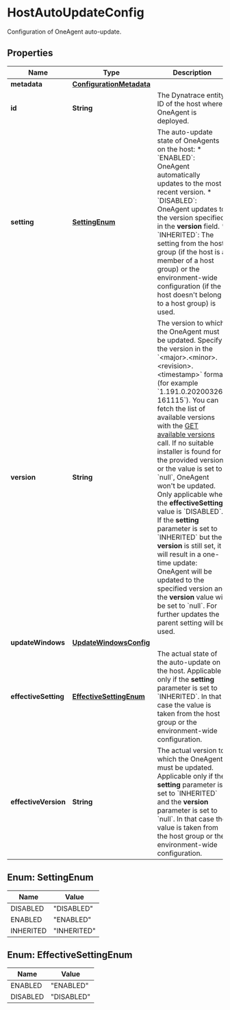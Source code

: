 

# HostAutoUpdateConfig

Configuration of OneAgent auto-update.

## Properties

| Name | Type | Description | Notes |
|------------ | ------------- | ------------- | -------------|
|**metadata** | [**ConfigurationMetadata**](ConfigurationMetadata.md) |  |  [optional] |
|**id** | **String** | The Dynatrace entity ID of the host where OneAgent is deployed. |  [optional] [readonly] |
|**setting** | [**SettingEnum**](#SettingEnum) | The auto-update state of OneAgents on the host:   * &#x60;ENABLED&#x60;: OneAgent automatically updates to the most recent version.  * &#x60;DISABLED&#x60;: OneAgent updates to the version specified in the **version** field. * &#x60;INHERITED&#x60;: The setting from the host group (if the host is a member of a host group) or the environment-wide configuration (if the host doesn&#39;t belong to a host group) is used. |  |
|**version** | **String** | The version to which the OneAgent must be updated.   Specify the version in the &#x60;&lt;major&gt;.&lt;minor&gt;.&lt;revision&gt;.&lt;timestamp&gt;&#x60; format (for example &#x60;1.191.0.20200326-161115&#x60;). You can fetch the list of available versions with the [GET available versions](https://dt-url.net/fo23rb5) call.   If no suitable installer is found for the provided version or the value is set to &#x60;null&#x60;, OneAgent won&#39;t be updated.   Only applicable when the **effectiveSetting** value is &#x60;DISABLED&#x60;.   If the **setting** parameter is set to &#x60;INHERITED&#x60; but the **version** is still set, it will result in a one-time update: OneAgent will be updated to the specified version and the **version** value will be set to &#x60;null&#x60;. For further updates the parent setting will be used. |  [optional] |
|**updateWindows** | [**UpdateWindowsConfig**](UpdateWindowsConfig.md) |  |  [optional] |
|**effectiveSetting** | [**EffectiveSettingEnum**](#EffectiveSettingEnum) | The actual state of the auto-update on the host.   Applicable only if the **setting** parameter is set to &#x60;INHERITED&#x60;. In that case the value is taken from the host group or the environment-wide configuration. |  [optional] [readonly] |
|**effectiveVersion** | **String** | The actual version to which the OneAgent must be updated.   Applicable only if the **setting** parameter is set to &#x60;INHERITED&#x60; and the **version** parameter is set to &#x60;null&#x60;. In that case the value is taken from the host group or the environment-wide configuration. |  [optional] [readonly] |



## Enum: SettingEnum

| Name | Value |
|---- | -----|
| DISABLED | &quot;DISABLED&quot; |
| ENABLED | &quot;ENABLED&quot; |
| INHERITED | &quot;INHERITED&quot; |



## Enum: EffectiveSettingEnum

| Name | Value |
|---- | -----|
| ENABLED | &quot;ENABLED&quot; |
| DISABLED | &quot;DISABLED&quot; |



